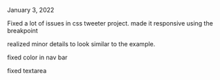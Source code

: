 <!-- @format -->

January 3, 2022

Fixed a lot of issues in css tweeter project.
made it responsive using the breakpoint

realized minor details to look similar to the example.

fixed color in nav bar

fixed textarea
